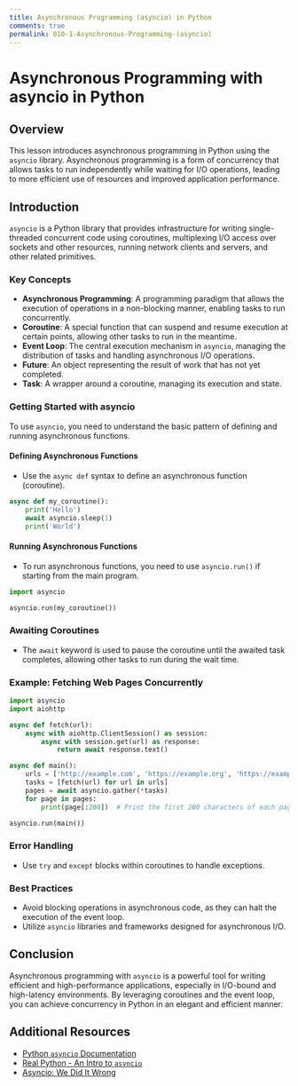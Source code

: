 ```yaml
---
title: Asynchronous Programming (asyncio) in Python
comments: true
permalink: 010-1-Asynchronous-Programming-(asyncio)
---
```


# Asynchronous Programming with asyncio in Python

## Overview
This lesson introduces asynchronous programming in Python using the `asyncio` library. Asynchronous programming is a form of concurrency that allows tasks to run independently while waiting for I/O operations, leading to more efficient use of resources and improved application performance.

## Introduction

`asyncio` is a Python library that provides infrastructure for writing single-threaded concurrent code using coroutines, multiplexing I/O access over sockets and other resources, running network clients and servers, and other related primitives.

### Key Concepts

- **Asynchronous Programming**: A programming paradigm that allows the execution of operations in a non-blocking manner, enabling tasks to run concurrently.
- **Coroutine**: A special function that can suspend and resume execution at certain points, allowing other tasks to run in the meantime.
- **Event Loop**: The central execution mechanism in `asyncio`, managing the distribution of tasks and handling asynchronous I/O operations.
- **Future**: An object representing the result of work that has not yet completed.
- **Task**: A wrapper around a coroutine, managing its execution and state.

### Getting Started with asyncio

To use `asyncio`, you need to understand the basic pattern of defining and running asynchronous functions.

#### Defining Asynchronous Functions

- Use the `async def` syntax to define an asynchronous function (coroutine).

```python
async def my_coroutine():
    print('Hello')
    await asyncio.sleep(1)
    print('World')
```

#### Running Asynchronous Functions

- To run asynchronous functions, you need to use `asyncio.run()` if starting from the main program.

```python
import asyncio

asyncio.run(my_coroutine())
```

### Awaiting Coroutines

- The `await` keyword is used to pause the coroutine until the awaited task completes, allowing other tasks to run during the wait time.

### Example: Fetching Web Pages Concurrently

```python
import asyncio
import aiohttp

async def fetch(url):
    async with aiohttp.ClientSession() as session:
        async with session.get(url) as response:
            return await response.text()

async def main():
    urls = ['http://example.com', 'https://example.org', 'https://example.net']
    tasks = [fetch(url) for url in urls]
    pages = await asyncio.gather(*tasks)
    for page in pages:
        print(page[:200])  # Print the first 200 characters of each page

asyncio.run(main())
```

### Error Handling

- Use `try` and `except` blocks within coroutines to handle exceptions.

### Best Practices

- Avoid blocking operations in asynchronous code, as they can halt the execution of the event loop.
- Utilize `asyncio` libraries and frameworks designed for asynchronous I/O.

## Conclusion

Asynchronous programming with `asyncio` is a powerful tool for writing efficient and high-performance applications, especially in I/O-bound and high-latency environments. By leveraging coroutines and the event loop, you can achieve concurrency in Python in an elegant and efficient manner.

## Additional Resources

- [Python `asyncio` Documentation](https://docs.python.org/3/library/asyncio.html)
- [Real Python - An Intro to `asyncio`](https://realpython.com/async-io-python/)
- [Asyncio: We Did It Wrong](https://www.roguelynn.com/words/asyncio-we-did-it-wrong/)
